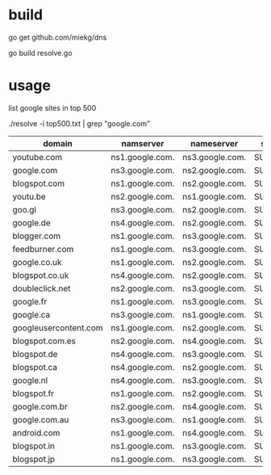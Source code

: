 # build

go get github.com/miekg/dns


go build resolve.go


# usage

list google sites in top 500

./resolve -i top500.txt | grep "google.com"

| domain                | namserver        | nameserver      | status   |
| --------------------- |:----------------:|:---------------:|:--------:|
| youtube.com           | ns1.google.com.  | ns3.google.com. | SUCCESS  |
| google.com            | ns3.google.com.  | ns2.google.com. | SUCCESS  |
| blogspot.com          | ns1.google.com.  | ns2.google.com. | SUCCESS  |
| youtu.be              | ns2.google.com.  | ns1.google.com. | SUCCESS  |
| goo.gl                | ns3.google.com.  | ns2.google.com. | SUCCESS  |
| google.de             | ns4.google.com.  | ns2.google.com. | SUCCESS  |
| blogger.com           | ns1.google.com.  | ns3.google.com. | SUCCESS  |
| feedburner.com        | ns1.google.com.  | ns3.google.com. | SUCCESS  |
| google.co.uk          | ns1.google.com.  | ns2.google.com. | SUCCESS  |
| blogspot.co.uk        | ns4.google.com.  | ns2.google.com. | SUCCESS  |
| doubleclick.net       | ns2.google.com.  | ns3.google.com. | SUCCESS  |
| google.fr             | ns1.google.com.  | ns3.google.com. | SUCCESS  |
| google.ca             | ns3.google.com.  | ns1.google.com. | SUCCESS  |
| googleusercontent.com | ns1.google.com.  | ns2.google.com. | SUCCESS  |
| blogspot.com.es       | ns2.google.com.  | ns4.google.com. | SUCCESS  |
| blogspot.de           | ns4.google.com.  | ns3.google.com. | SUCCESS  |
| blogspot.ca           | ns4.google.com.  | ns2.google.com. | SUCCESS  |
| google.nl             | ns4.google.com.  | ns3.google.com. | SUCCESS  |
| blogspot.fr           | ns1.google.com.  | ns2.google.com. | SUCCESS  |
| google.com.br         | ns2.google.com.  | ns4.google.com. | SUCCESS  |
| google.com.au         | ns3.google.com.  | ns1.google.com. | SUCCESS  |
| android.com           | ns1.google.com.  | ns4.google.com. | SUCCESS  |
| blogspot.in           | ns1.google.com.  | ns3.google.com. | SUCCESS  |
| blogspot.jp           | ns1.google.com.  | ns3.google.com. | SUCCESS  |

